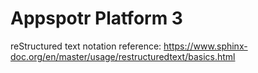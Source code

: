 # Appspotr Platform 3

reStructured text notation reference: https://www.sphinx-doc.org/en/master/usage/restructuredtext/basics.html
